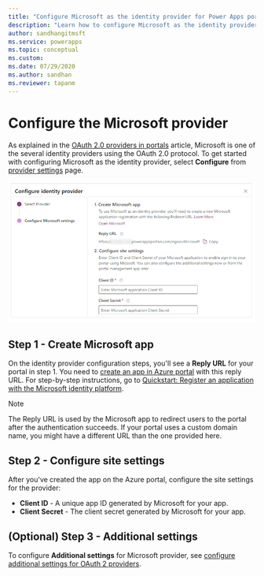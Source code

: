 ```yaml
---
title: "Configure Microsoft as the identity provider for Power Apps portals. | MicrosoftDocs"
description: "Learn how to configure Microsoft as the identity provider for Power Apps portals."
author: sandhangitmsft
ms.service: powerapps
ms.topic: conceptual
ms.custom: 
ms.date: 07/29/2020
ms.author: sandhan
ms.reviewer: tapanm
---
```


# Configure the Microsoft provider

As explained in the [OAuth 2.0 providers in portals](configure-oauth2-provider.md) article, Microsoft is one of the several identity providers using the OAuth 2.0 protocol. To get started with configuring Microsoft as the identity provider, select **Configure** from [provider settings](use-simplified-authentication-configuration.md#add-configure-or-delete-an-identity-provider) page.

![Configure the Microsoft app](media/use-simplified-authentication-configuration/configure-microsoft.png "Configure the Microsoft app")

## Step 1 - Create Microsoft app

On the identity provider configuration steps, you'll see a **Reply URL** for your portal in step 1. You need to [create an app in Azure portal](https://aka.ms/AppRegistrations) with this reply URL. For step-by-step instructions, go to [Quickstart: Register an application with the Microsoft identity platform](https://docs.microsoft.com/azure/active-directory/develop/quickstart-register-app).

> [!NOTE]
> The Reply URL is used by the Microsoft app to redirect users to the portal after the authentication succeeds. If your portal uses a custom domain name, you might have a different URL than the one provided here.​

## Step 2 - Configure site settings

After you've created the app on the Azure portal, configure the site settings for the provider:

- **Client ID** - A unique app ID generated by Microsoft for your app.​
- **Client Secret** -   The client secret generated by Microsoft for your app.

## (Optional) Step 3 - Additional settings

To configure **Additional settings** for Microsoft provider, see [configure additional settings for OAuth 2 providers](configure-oauth2-settings.md).
